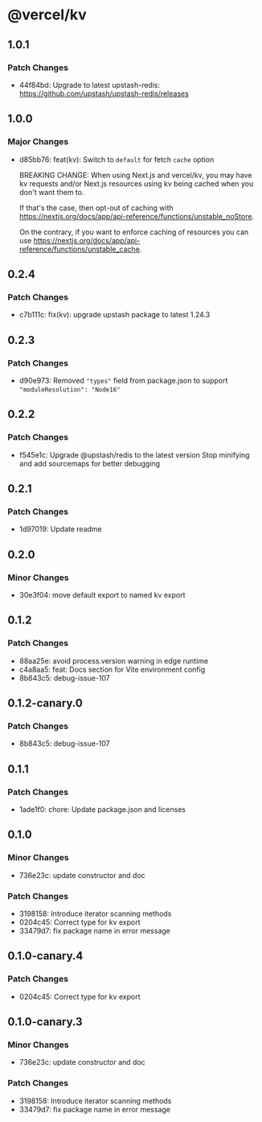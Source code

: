 # @vercel/kv

## 1.0.1

### Patch Changes

- 44f84bd: Upgrade to latest upstash-redis: https://github.com/upstash/upstash-redis/releases

## 1.0.0

### Major Changes

- d85bb76: feat(kv): Switch to `default` for fetch `cache` option

  BREAKING CHANGE: When using Next.js and vercel/kv, you may have kv requests and/or Next.js resources using kv being cached when you don't want them to.

  If that's the case, then opt-out of caching with
  https://nextjs.org/docs/app/api-reference/functions/unstable_noStore.

  On the contrary, if you want to enforce caching of resources you can use https://nextjs.org/docs/app/api-reference/functions/unstable_cache.

## 0.2.4

### Patch Changes

- c7b111c: fix(kv): upgrade upstash package to latest 1.24.3

## 0.2.3

### Patch Changes

- d90e973: Removed `"types"` field from package.json to support `"moduleResolution": "Node16"`

## 0.2.2

### Patch Changes

- f545e1c: Upgrade @upstash/redis to the latest version
  Stop minifying and add sourcemaps for better debugging

## 0.2.1

### Patch Changes

- 1d97019: Update readme

## 0.2.0

### Minor Changes

- 30e3f04: move default export to named kv export

## 0.1.2

### Patch Changes

- 88aa25e: avoid process.version warning in edge runtime
- c4a8aa5: feat: Docs section for Vite environment config
- 8b843c5: debug-issue-107

## 0.1.2-canary.0

### Patch Changes

- 8b843c5: debug-issue-107

## 0.1.1

### Patch Changes

- 1ade1f0: chore: Update package.json and licenses

## 0.1.0

### Minor Changes

- 736e23c: update constructor and doc

### Patch Changes

- 3198158: Introduce iterator scanning methods
- 0204c45: Correct type for kv export
- 33479d7: fix package name in error message

## 0.1.0-canary.4

### Patch Changes

- 0204c45: Correct type for kv export

## 0.1.0-canary.3

### Minor Changes

- 736e23c: update constructor and doc

### Patch Changes

- 3198158: Introduce iterator scanning methods
- 33479d7: fix package name in error message

